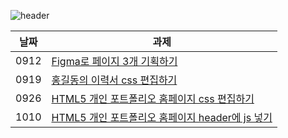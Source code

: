 ![header](https://capsule-render.vercel.app/api?type=wave&color=auto&height=200§ion=header&text=Tue%20Report&fontSize=50)


|날짜|과제|
|------|---|
|0912|<a href="https://baesub.github.io/Tue_Report/0912/first_figma.html">Figma로 페이지 3개 기획하기</a>|
|0919|<a href="https://baesub.github.io/Tue_Report/0919/sourcecode/index.html">홍길동의 이력서 css 편집하기</a>|
|0926|<a href="https://baesub.github.io/Tue_Report/0926/ch04_mportpolio/mintro.html">HTML5 개인 포트폴리오 홈페이지 css 편집하기</a>|
|1010|<a href="https://baesub.github.io/1010/ch04_mportpolio/minfo.html">HTML5 개인 포트폴리오 홈페이지 header에 js 넣기</a>|
